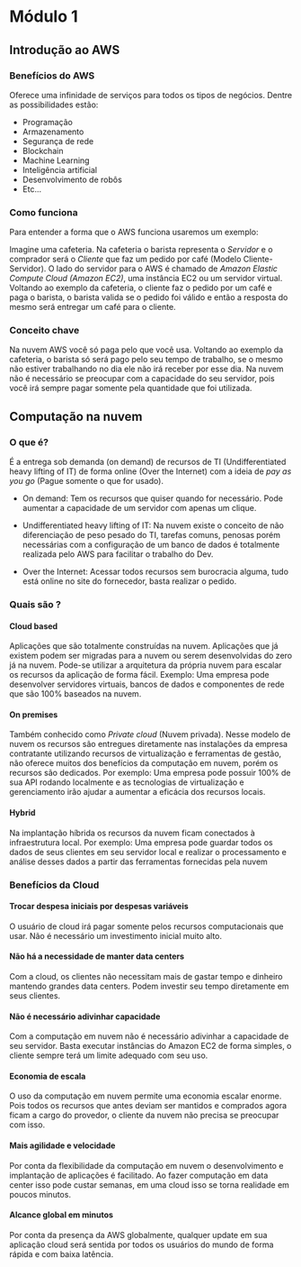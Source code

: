 # Módulo 1
 
## Introdução ao AWS
 
### Benefícios do AWS
 
Oferece uma infinidade de serviços para todos os tipos de negócios. Dentre as possibilidades estão:
- Programação
- Armazenamento
- Segurança de rede
- Blockchain
- Machine Learning
- Inteligência artificial
- Desenvolvimento de robôs
- Etc...
 
### Como funciona
 
Para entender a forma que o AWS funciona usaremos um exemplo:
 
Imagine uma cafeteria. Na cafeteria o barista representa o *Servidor* e o comprador será o *Cliente* que faz um pedido por café (Modelo Cliente-Servidor). O lado do servidor para o AWS é chamado de *Amazon Elastic Compute Cloud (Amazon EC2)*, uma instância EC2 ou um servidor virtual. Voltando ao exemplo da cafeteria, o cliente faz o pedido por um café e paga o barista, o barista valida se o pedido foi válido e então a resposta do mesmo será entregar um café para o cliente.
 
### Conceito chave
 
Na nuvem AWS você só paga pelo que você usa. Voltando ao exemplo da cafeteria, o barista só será pago pelo seu tempo de trabalho, se o mesmo não estiver trabalhando no dia ele não irá receber por esse dia.
Na nuvem não é necessário se preocupar com a capacidade do seu servidor, pois você irá sempre pagar somente pela quantidade que foi utilizada.
 
## Computação na nuvem
 
### O que é?
 
É a entrega sob demanda (on demand) de recursos de TI (Undifferentiated heavy lifting of IT) de forma online (Over the Internet) com a ideia de *pay as you go* (Pague somente o que for usado).
 
- On demand: Tem os recursos que quiser quando for necessário. Pode aumentar a capacidade de um servidor com apenas um clique.
 
- Undifferentiated heavy lifting of IT: Na nuvem existe o conceito de não diferenciação de peso pesado do TI, tarefas comuns, penosas porém necessárias com a configuração de um banco de dados é totalmente realizada pelo AWS para facilitar o trabalho do Dev.
 
- Over the Internet: Acessar todos recursos sem burocracia alguma, tudo está online no site do fornecedor, basta realizar o pedido.
 
### Quais são ?
 
#### Cloud based
Aplicações que são totalmente construídas na nuvem. Aplicações que já existem podem ser migradas para a nuvem ou serem desenvolvidas do zero já na nuvem. Pode-se utilizar a arquitetura da própria nuvem para escalar os recursos da aplicação de forma fácil. Exemplo: Uma empresa pode desenvolver servidores virtuais, bancos de dados e componentes de rede que são 100% baseados na nuvem.
 
#### On premises
Também conhecido como *Private cloud* (Nuvem privada). Nesse modelo de nuvem os recursos são entregues diretamente nas instalações da empresa contratante utilizando recursos de virtualização e ferramentas de gestão, não oferece muitos dos benefícios da computação em nuvem, porém os recursos são dedicados. Por exemplo: Uma empresa pode possuir 100% de sua API rodando localmente e as tecnologias de virtualização e gerenciamento irão ajudar a aumentar a eficácia dos recursos locais.
 
#### Hybrid
Na implantação híbrida os recursos da nuvem ficam conectados à infraestrutura local. Por exemplo: Uma empresa pode guardar todos os dados de seus clientes em seu servidor local e realizar o processamento e análise desses dados a partir das ferramentas fornecidas pela nuvem
 
### Benefícios da Cloud
 
#### Trocar despesa iniciais por despesas variáveis
O usuário de cloud irá pagar somente pelos recursos computacionais que usar. Não é necessário um investimento inicial muito alto.
 
#### Não há a necessidade de manter data centers
Com a cloud, os clientes não necessitam mais de gastar tempo e dinheiro mantendo grandes data centers. Podem investir seu tempo diretamente em seus clientes.
 
#### Não é necessário adivinhar capacidade
Com a computação em nuvem não é necessário adivinhar a capacidade de seu servidor. Basta executar instâncias do Amazon EC2 de forma simples, o cliente sempre terá um limite adequado com seu uso.
 
#### Economia de escala
O uso da computação em nuvem permite uma economia escalar enorme. Pois todos os recursos que antes deviam ser mantidos e comprados agora ficam a cargo do provedor, o cliente da nuvem não precisa se preocupar com isso.
 
#### Mais agilidade e velocidade
Por conta da flexibilidade da computação em nuvem o desenvolvimento e implantação de aplicações é facilitado. Ao fazer computação em data center isso pode custar semanas, em uma cloud isso se torna realidade em poucos minutos.
 
#### Alcance global em minutos
Por conta da presença da AWS globalmente, qualquer update em sua aplicação cloud será sentida por todos os usuários do mundo de forma rápida e com baixa latência.

